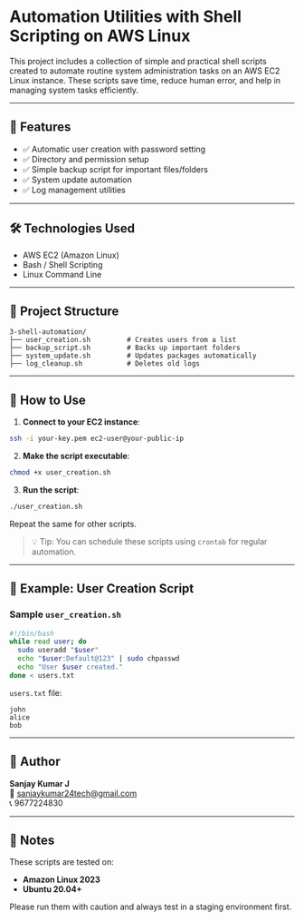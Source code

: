 # Automation Utilities with Shell Scripting on AWS Linux

This project includes a collection of simple and practical shell scripts created to automate routine system administration tasks on an AWS EC2 Linux instance. These scripts save time, reduce human error, and help in managing system tasks efficiently.

---

## 📌 Features

- ✅ Automatic user creation with password setting
- ✅ Directory and permission setup
- ✅ Simple backup script for important files/folders
- ✅ System update automation
- ✅ Log management utilities

---

## 🛠️ Technologies Used

- AWS EC2 (Amazon Linux)
- Bash / Shell Scripting
- Linux Command Line

---

## 📂 Project Structure

```
3-shell-automation/
├── user_creation.sh         # Creates users from a list
├── backup_script.sh         # Backs up important folders
├── system_update.sh         # Updates packages automatically
├── log_cleanup.sh           # Deletes old logs
```

---

## 🚀 How to Use

1. **Connect to your EC2 instance**:
```bash
ssh -i your-key.pem ec2-user@your-public-ip
```

2. **Make the script executable**:
```bash
chmod +x user_creation.sh
```

3. **Run the script**:
```bash
./user_creation.sh
```

Repeat the same for other scripts.

> 💡 Tip: You can schedule these scripts using `crontab` for regular automation.

---

## 🧪 Example: User Creation Script

### Sample `user_creation.sh`
```bash
#!/bin/bash
while read user; do
  sudo useradd "$user"
  echo "$user:Default@123" | sudo chpasswd
  echo "User $user created."
done < users.txt
```

`users.txt` file:
```
john
alice
bob
```

---

## 📧 Author

**Sanjay Kumar J**  
📧 sanjaykumar24tech@gmail.com  
📞 9677224830

---

## 📌 Notes

These scripts are tested on:
- **Amazon Linux 2023**
- **Ubuntu 20.04+**

Please run them with caution and always test in a staging environment first.
